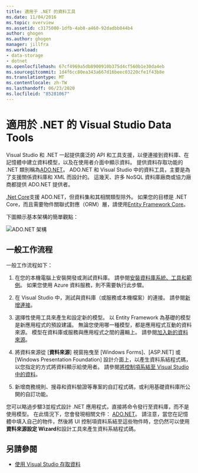 ```yaml
---
title: 適用于 .NET 的資料工具
ms.date: 11/04/2016
ms.topic: overview
ms.assetid: c3175080-1dfb-4ab8-a460-92dadbb844b4
author: ghogen
ms.author: ghogen
manager: jillfra
ms.workload:
- data-storage
- dotnet
ms.openlocfilehash: 67cf4969a5db8900910b375d4cf560b1e30da4eb
ms.sourcegitcommit: 1d4f6cc80ea343a667d16beec03220cfe1f43b8e
ms.translationtype: MT
ms.contentlocale: zh-TW
ms.lasthandoff: 06/23/2020
ms.locfileid: "85281067"
---
```

# <a name="visual-studio-data-tools-for-net"></a>適用於 .NET 的 Visual Studio Data Tools

Visual Studio 和 .NET 一起提供廣泛的 API 和工具支援，以便連接到資料庫、在記憶體中建立資料模型，以及在使用者介面中顯示資料。 提供資料存取功能的 .NET 類別稱為[ADO.NET](/dotnet/framework/data/adonet/index)。 ADO.NET 和 Visual Studio 中的資料工具，主要是為了支援關係資料庫和 XML 而設計的。 這幾天、許多 NoSQL 資料庫廠商或協力廠商都提供 ADO.NET 提供者。

[.Net Core](/dotnet/core/)支援 ADO.NET，但資料集和其相關類型除外。 如果您的目標是 .NET Core，而且需要物件關聯式對應（ORM）層，請使用[Entity Framework Core](/ef/core/)。

下圖顯示基本架構的簡單觀點：

![ADO.NET 架構](../data-tools/media/raddata-ado-net-architecture-diagram.png)

## <a name="typical-workflow"></a>一般工作流程

一般工作流程如下：

1. 在您的本機電腦上安裝開發或測試資料庫。 請參閱[安裝資料庫系統、工具和範例](../data-tools/installing-database-systems-tools-and-samples.md)。 如果您使用 Azure 資料服務，則不需要執行此步驟。

2. 在 Visual Studio 中，測試與資料庫（或服務或本機檔案）的連接。 請參閱[新增連接](../data-tools/add-new-connections.md)。

3. 選擇性使用工具來產生和設定新的模型。 以 Entity Framework 為基礎的模型是新應用程式的預設建議。 無論您使用哪一種模型，都是應用程式互動的資料來源。 模型在資料庫或服務與應用程式之間的邏輯上。 請參閱[加入新的資料來源](../data-tools/add-new-data-sources.md)。

4. 將資料來源從 [**資料來源**] 視窗拖曳至 [Windows Forms]、[ASP.NET] 或 [Windows Presentation Foundation] 設計介面上，以產生資料系結程式碼，以您指定的方式將資料顯示給使用者。 請參閱[將控制項系結至 Visual Studio 中的資料](../data-tools/bind-controls-to-data-in-visual-studio.md)。

5. 新增商務規則、搜尋和資料驗證等專案的自訂程式碼，或利用基礎資料庫所公開的自訂功能。

您可以略過步驟3並程式設計 .NET 應用程式，直接將命令發行至資料庫，而不是使用模型。 在此情況下，您會發現相關文件： [ADO.NET](/dotnet/framework/data/adonet/index)。 請注意，當您在記憶體中填入自己的物件，然後將 UI 控制項資料系結至這些物件時，您仍然可以使用**資料來源設定 Wizard**和設計工具來產生資料系結程式碼。

## <a name="see-also"></a>另請參閱

- [使用 Visual Studio 存取資料](../data-tools/accessing-data-in-visual-studio.md)
